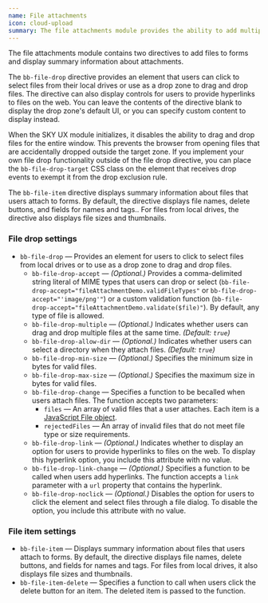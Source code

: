 ```yaml
---
name: File attachments
icon: cloud-upload
summary: The file attachments module provides the ability to add multiple files to forms and then display information about the files.
---
```


The file attachments module contains two directives to add files to forms and display summary information about attachments.

The `bb-file-drop` directive provides an element that users can click to select files from their local drives or use as a drop zone to drag and drop files. The directive can
also display controls for users to provide hyperlinks to files on the web. You can leave the contents of the directive blank to display the drop zone's default UI, or you can specify custom content to display instead.

When the SKY UX module initializes, it disables the ability to drag and drop files for the entire window. This prevents the browser from opening files that are accidentally dropped outside the target zone. If you implement your own file drop functionality outside of the file drop directive, you can place the `bb-file-drop-target` CSS
class on the element that receives drop events to exempt it from the drop exclusion rule.

The `bb-file-item` directive displays summary information about files that users attach  to forms. By default, the directive displays file names, delete buttons, and fields for names and tags.. For files from local drives, the directive also displays file sizes and thumbnails.

### File drop settings ###
- `bb-file-drop` &mdash; Provides an element for users to click to select files from local drives or to use as a drop zone to drag and drop files.
    - `bb-file-drop-accept` &mdash; *(Optional.)* Provides a comma-delimited string literal of MIME types that users can drop or select (`bb-file-drop-accept="fileAttachmentDemo.validFileTypes"` or `bb-file-drop-accept="'image/png'"`) or a custom validation function (`bb-file-drop-accept="fileAttachmentDemo.validate($file)"`). By default, any type of file is allowed.
    - `bb-file-drop-multiple` &mdash; *(Optional.)* Indicates whether users can drag and drop multiple files at the same time. *(Default: `true`)* 
    - `bb-file-drop-allow-dir` &mdash; *(Optional.)* Indicates whether users can select a directory when they attach files. *(Default: `true`)*
    - `bb-file-drop-min-size` &mdash; *(Optional.)* Specifies the minimum size in bytes for valid files.
    - `bb-file-drop-max-size` &mdash; *(Optional.)* Specifies the maximum size in bytes for valid files.
    - `bb-file-drop-change` &mdash; Specifies a function to be becalled when users attach files. The function accepts two parameters:
        - `files` &mdash; An array of valid files that a user attaches. Each item is a [JavaScript File object](https://developer.mozilla.org/en-US/docs/Web/API/File).
        - `rejectedFiles` &mdash; An array of invalid files that do not meet file type or size requirements.
    - `bb-file-drop-link` &mdash; *(Optional.)* Indicates whether to display an option for users to provide hyperlinks to files on the web. To display this hyperlink option, you include this attribute with no value. 
    - `bb-file-drop-link-change` &mdash; *(Optional.)* Specifies a function to be called when users add hyperlinks. The function accepts a `link` parameter with a `url` property that contains the hyperlink.
    - `bb-file-drop-noclick` &mdash; *(Optional.)* Disables the option for users to click the element and select files through a file dialog. To disable the option, you include this attribute with no value.

### File item settings ###
- `bb-file-item` &mdash; Displays summary information about files that users attach to forms. By default, the directive displays file names, delete buttons, and fields for names and tags. For files from local drives, it also displays file sizes and thumbnails.
- `bb-file-item-delete` &mdash; Specifies a function to call when users click the delete button for an item. The deleted item is passed to the function.